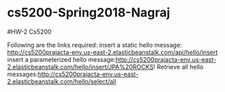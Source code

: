 # cs5200-Spring2018-Nagraj
#HW-2 Cs5200

Following are the links required:
insert a static hello message: http://cs5200prajacta-env.us-east-2.elasticbeanstalk.com/api/hello/insert
insert a parameterized hello message:http://cs5200prajacta-env.us-east-2.elasticbeanstalk.com/hello/insert/JPA%20ROCKS!
Retrieve all hello messages:http://cs5200prajacta-env.us-east-2.elasticbeanstalk.com/hello/select/all
